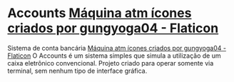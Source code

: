 # Accounts <a href="https://www.flaticon.com/br/icones-gratis/maquina-atm" title="máquina atm ícones">Máquina atm ícones criados por gungyoga04 - Flaticon</a>
Sistema de conta bancária <a href="https://www.flaticon.com/br/icones-gratis/maquina-atm" title="máquina atm ícones">Máquina atm ícones criados por gungyoga04 - Flaticon</a>
O Accounts é um sistema simples que simula a utilização de um caixa eletrônico convencional.
Projeto criado para operar somente via terminal, sem nenhum tipo de interface gráfica.
